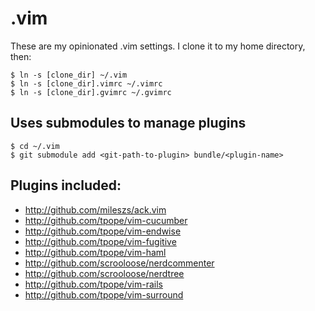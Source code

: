 # .vim

These are my opinionated .vim settings.  I clone it to my home directory, then:

    $ ln -s [clone_dir] ~/.vim
    $ ln -s [clone_dir].vimrc ~/.vimrc
    $ ln -s [clone_dir].gvimrc ~/.gvimrc

## Uses submodules to manage plugins

    $ cd ~/.vim
    $ git submodule add <git-path-to-plugin> bundle/<plugin-name>

## Plugins included:

* http://github.com/mileszs/ack.vim
* http://github.com/tpope/vim-cucumber
* http://github.com/tpope/vim-endwise
* http://github.com/tpope/vim-fugitive
* http://github.com/tpope/vim-haml
* http://github.com/scrooloose/nerdcommenter
* http://github.com/scrooloose/nerdtree
* http://github.com/tpope/vim-rails
* http://github.com/tpope/vim-surround

